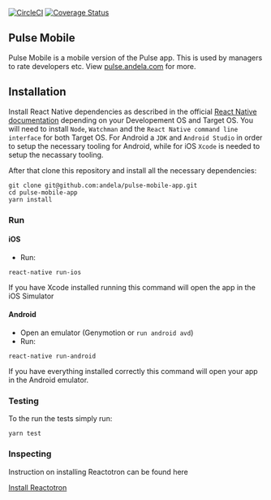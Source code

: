 [![CircleCI](https://circleci.com/gh/andela/pulse-mobile-app/tree/develop.svg?style=svg)](https://circleci.com/gh/andela/pulse-mobile-app/tree/develop)
[![Coverage Status](https://coveralls.io/repos/github/andela/pulse-mobile-app/badge.svg?branch=ch-circle-ci-setup-156371632)](https://coveralls.io/github/andela/pulse-mobile-app?branch=ch-circle-ci-setup-156371632)

## Pulse Mobile
Pulse Mobile is a mobile version of the Pulse app. This is used by managers to rate developers etc.
View [pulse.andela.com](https://pulse.andela.com) for more.

## Installation

Install React Native dependencies as described in the official [React Native documentation](http://facebook.github.io/react-native/docs/getting-started.html#installing-dependencies) depending on your Developement OS and Target OS. You will need to install `Node`, `Watchman` and the `React Native command line interface` for both Target OS. For Android a `JDK` and `Android Studio` in order to setup the necessary tooling for Android, while for iOS `Xcode` is needed to setup the necassary tooling.

After that clone this repository and install all the necessary dependencies:

```
git clone git@github.com:andela/pulse-mobile-app.git
cd pulse-mobile-app
yarn install
```

### Run
#### iOS
- Run:
```
react-native run-ios
```
If you have Xcode installed running this command will open the app in the iOS Simulator 

####  Android 
- Open an emulator (Genymotion or `run android avd`)
- Run:
```
react-native run-android
```
If you have everything installed correctly this command will open your app in the Android emulator.


### Testing
To the run the tests simply run:
```
yarn test
```


### Inspecting
Instruction on installing Reactotron can be found here

[Install Reactotron](https://github.com/infinitered/reactotron/blob/master/docs/installing.md)

